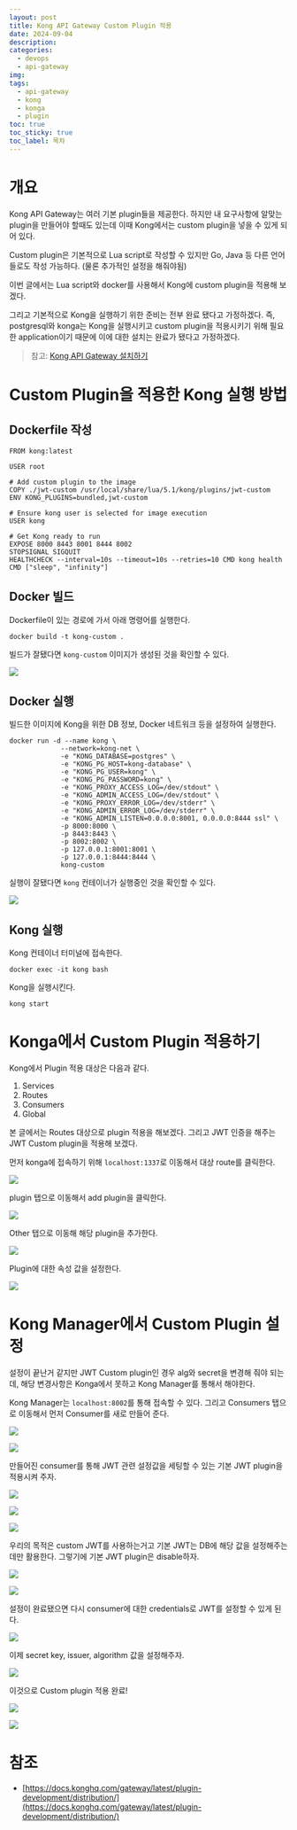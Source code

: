 ```yaml
---
layout: post
title: Kong API Gateway Custom Plugin 적용
date: 2024-09-04
description: 
categories:
  - devops
  - api-gateway
img: 
tags:
  - api-gateway
  - kong
  - konga
  - plugin
toc: true
toc_sticky: true
toc_label: 목차
---
```

# 개요

Kong API Gateway는 여러 기본 plugin들을 제공한다. 하지만 내 요구사항에 알맞는 plugin을 만들어야 할때도 있는데 이때 Kong에서는 custom plugin을 넣을 수 있게 되어 있다.

Custom plugin은 기본적으로 Lua script로 작성할 수 있지만 Go, Java 등 다른 언어들로도 작성 가능하다. (물론 추가적인 설정을 해줘야됨)

이번 글에서는 Lua script와 docker를 사용해서 Kong에 custom plugin을 적용해 보겠다.

그리고 기본적으로 Kong을 실행하기 위한 준비는 전부 완료 됐다고 가정하겠다. 즉, postgresql와 konga는 Kong을 실행시키고 custom plugin을 적용시키기 위해 필요한 application이기 때문에 이에 대한 설치는 완료가 됐다고 가정하겠다.

> 참고: [Kong API Gateway 설치하기](https://nogamsung.github.io/posts/Kong-API-Gateway-%EC%84%A4%EC%B9%98%ED%95%98%EA%B8%B0/)

# Custom Plugin을 적용한 Kong 실행 방법

## Dockerfile 작성

```
FROM kong:latest

USER root

# Add custom plugin to the image
COPY ./jwt-custom /usr/local/share/lua/5.1/kong/plugins/jwt-custom
ENV KONG_PLUGINS=bundled,jwt-custom

# Ensure kong user is selected for image execution
USER kong

# Get Kong ready to run
EXPOSE 8000 8443 8001 8444 8002
STOPSIGNAL SIGQUIT
HEALTHCHECK --interval=10s --timeout=10s --retries=10 CMD kong health
CMD ["sleep", "infinity"]
```

## Docker 빌드

Dockerfile이 있는 경로에 가서 아래 명령어를 실행한다.

```
docker build -t kong-custom .
```

빌드가 잘됐다면 `kong-custom` 이미지가 생성된 것을 확인할 수 있다.

![](../../assets/img/2024/09/04-1.png)

## Docker 실행

빌드한 이미지에 Kong을 위한 DB 정보, Docker 네트워크 등을 설정하여 실행한다.

```
docker run -d --name kong \
		     --network=kong-net \
		     -e "KONG_DATABASE=postgres" \
		     -e "KONG_PG_HOST=kong-database" \
		     -e "KONG_PG_USER=kong" \
		     -e "KONG_PG_PASSWORD=kong" \
		     -e "KONG_PROXY_ACCESS_LOG=/dev/stdout" \
		     -e "KONG_ADMIN_ACCESS_LOG=/dev/stdout" \
		     -e "KONG_PROXY_ERROR_LOG=/dev/stderr" \
		     -e "KONG_ADMIN_ERROR_LOG=/dev/stderr" \
		     -e "KONG_ADMIN_LISTEN=0.0.0.0:8001, 0.0.0.0:8444 ssl" \
		     -p 8000:8000 \
		     -p 8443:8443 \
		     -p 8002:8002 \
		     -p 127.0.0.1:8001:8001 \
		     -p 127.0.0.1:8444:8444 \
		     kong-custom
```

 실행이 잘됐다면 `kong` 컨테이너가 실행중인 것을 확인할 수 있다.
 
![](../../assets/img/2024/09/04-2.png)

## Kong 실행

Kong 컨테이너 터미널에 접속한다.

```
docker exec -it kong bash
```

Kong을 실행시킨다.

```
kong start
```

# Konga에서 Custom Plugin 적용하기

Kong에서 Plugin 적용 대상은 다음과 같다.

1. Services
2. Routes
3. Consumers
4. Global

본 글에서는 Routes 대상으로 plugin 적용을 해보겠다. 그리고 JWT 인증을 해주는 JWT Custom plugin을 적용해 보겠다.

먼저 konga에 접속하기 위해 `localhost:1337`로 이동해서 대상 route를 클릭한다.

![](../../assets/img/2024/09/04-3.png)

plugin 탭으로 이동해서 add plugin을 클릭한다.

![](../../assets/img/2024/09/04-4.png)

Other 탭으로 이동해 해당 plugin을 추가한다.

![](../../assets/img/2024/09/04-5.png)

Plugin에 대한 속성 값을 설정한다.

![](../../assets/img/2024/09/04-6.png)

# Kong Manager에서 Custom Plugin 설정

설정이 끝난거 같지만 JWT Custom plugin인 경우 alg와 secret을 변경해 줘야 되는데, 해당 변경사항은 Konga에서 못하고 Kong Manager를 통해서 해야한다. 

Kong Manager는 `localhost:8002`를 통해 접속할 수 있다. 그리고 Consumers 탭으로 이동해서 먼저 Consumer를 새로 만들어 준다.

![](../../assets/img/2024/09/04-7.png)

![](../../assets/img/2024/09/04-8.png)

만들어진 consumer를 통해 JWT 관련 설정값을 세팅할 수 있는 기본 JWT plugin을 적용시켜 주자.

![](../../assets/img/2024/09/04-9.png)

![](../../assets/img/2024/09/04-10.png)

![](../../assets/img/2024/09/04-11.png)

우리의 목적은 custom JWT를 사용하는거고 기본 JWT는 DB에 해당 값을 설정해주는데만 활용한다. 그렇기에 기본 JWT plugin은 disable하자.

![](../../assets/img/2024/09/04-12.png)

![](../../assets/img/2024/09/04-13.png)

설정이 완료됐으면 다시 consumer에 대한 credentials로 JWT를 설정할 수 있게 된다.

![](../../assets/img/2024/09/04-14.png)

이제 secret key, issuer, algorithm 값을 설정해주자.

![](../../assets/img/2024/09/04-15.png)

이것으로 Custom plugin 적용 완료!

![](../../assets/img/2024/09/04-16.png)

![](../../assets/img/zzal/chimchakman-1.jpg)

# 참조

- [https://docs.konghq.com/gateway/latest/plugin-development/distribution/](https://docs.konghq.com/gateway/latest/plugin-development/distribution/)